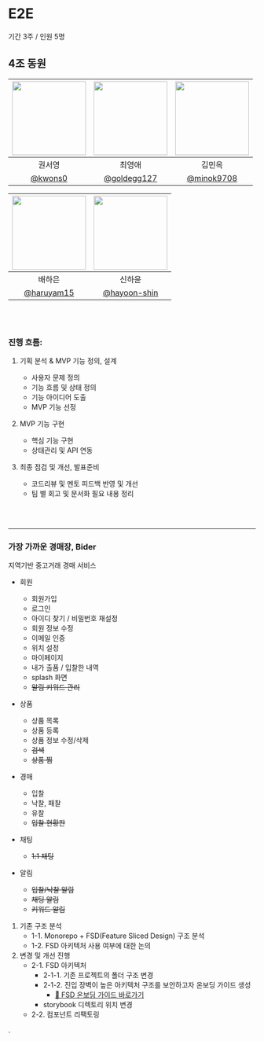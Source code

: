 # E2E

기간 3주 / 인원 5명

## 4조 동원

| [<img src="https://avatars.githubusercontent.com/u/86402215?v=4" width="150" height="150"/>](https://github.com/kwons0) | [<img src="https://avatars.githubusercontent.com/u/109134495?v=4" width="150" height="150"/>](https://github.com/choiyoungae) | [<img src="https://avatars.githubusercontent.com/u/69307683?v=4" width="150" height="150"/>](https://github.com/minok9708) |
| :---------------------------------------------------------------------------------------------------------------------: | :---------------------------------------------------------------------------------------------------------------------------: | :------------------------------------------------------------------------------------------------------------------------: |
|                                                         권서영                                                          |                                                            최영애                                                             |                                                           김민옥                                                           |
|                                          [@kwons0](https://github.com/kwons0)                                           |                                         [@goldegg127](https://github.com/goldegg127)                                          |                                         [@minok9708](https://github.com/minok9708)                                         |

| [<img src="https://avatars.githubusercontent.com/u/110523397?v=4" width="150" height="150"/>](https://github.com/haruyam15) | [<img src="https://avatars.githubusercontent.com/u/184901224?v=4" width="150" height="150"/>](https://github.com/hayoon-shin) |
| :-------------------------------------------------------------------------------------------------------------------------: | :---------------------------------------------------------------------------------------------------------------------------: |
|                                                           배하은                                                            |                                                            신하윤                                                             |
|                                         [@haruyam15](https://github.com/haruyam15)                                          |                                        [@hayoon-shin](https://github.com/hayoon-shin)                                         |

<br/>
<br/>

### 진행 흐름:

1. 기획 분석 & MVP 기능 정의, 설계
   - 사용자 문제 정의
   - 기능 흐름 및 상태 정의
   - 기능 아이디어 도출
   - MVP 기능 선정

2. MVP 기능 구현
   - 핵심 기능 구현
   - 상태관리 및 API 연동

3. 최종 점검 및 개선, 발표준비
   - 코드리뷰 및 멘토 피드백 반영 및 개선
   - 팀 별 회고 및 문서화 필요 내용 정리

<br/>
<br/>

---

### 가장 가까운 경매장, Bider

지역기반 중고거래 경매 서비스

- 회원
  - 회원가입
  - 로그인
  - 아이디 찾기 / 비밀번호 재설정
  - 회원 정보 수정
  - 이메일 인증
  - 위치 설정
  - 마이페이지
  - 내가 출품 / 입찰한 내역
  - splash 화면
  - ~~알림 키워드 관리~~

- 상품
  - 상품 목록
  - 상품 등록
  - 상품 정보 수정/삭제
  - ~~검색~~
  - ~~상품 찜~~

- 경매
  - 입찰
  - 낙찰, 패찰
  - 유찰
  - ~~입찰 현황판~~

- 채팅
  - ~~1:1 채팅~~

- 알림
  - ~~입찰/낙찰 알림~~
  - ~~채팅 알림~~
  - ~~키워드 알림~~
1. 기존 구조 분석
   - 1-1. Monorepo + FSD(Feature Sliced Design) 구조 분석
   - 1-2. FSD 아키텍처 사용 여부에 대한 논의
2. 변경 및 개선 진행
   - 2-1. FSD 아키텍처
     - 2-1-1. 기존 프로젝트의 폴더 구조 변경
     - 2-1-2. 진입 장벽이 높은 아키텍처 구조를 보안하고자 온보딩 가이드 생성
       - [🔗 FSD 온보딩 가이드 바로가기](https://www.notion.so/FSD-Onboarding-Guide-20ea3f519ab88010a4c2faf71acf5ac0?source=copy_link)
     - storybook 디렉토리 위치 변경
   - 2-2. 컴포넌트 리팩토링

.
